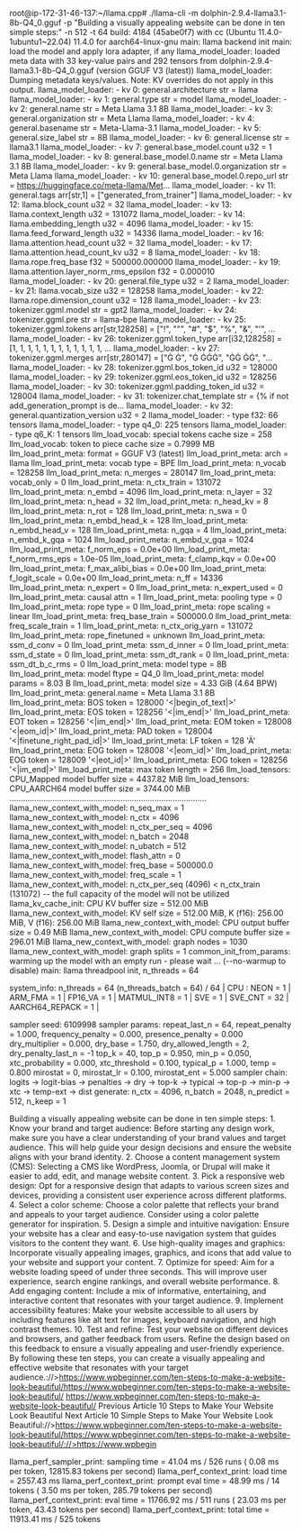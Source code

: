 root@ip-172-31-46-137:~/llama.cpp# ./llama-cli -m dolphin-2.9.4-llama3.1-8b-Q4_0.gguf -p "Building a visually appealing website can be done in ten simple steps:" -n 512 -t 64
build: 4184 (45abe0f7) with cc (Ubuntu 11.4.0-1ubuntu1~22.04) 11.4.0 for aarch64-linux-gnu
main: llama backend init
main: load the model and apply lora adapter, if any
llama_model_loader: loaded meta data with 33 key-value pairs and 292 tensors from dolphin-2.9.4-llama3.1-8b-Q4_0.gguf (version GGUF V3 (latest))
llama_model_loader: Dumping metadata keys/values. Note: KV overrides do not apply in this output.
llama_model_loader: - kv   0:                       general.architecture str              = llama
llama_model_loader: - kv   1:                               general.type str              = model
llama_model_loader: - kv   2:                               general.name str              = Meta Llama 3.1 8B
llama_model_loader: - kv   3:                       general.organization str              = Meta Llama
llama_model_loader: - kv   4:                           general.basename str              = Meta-Llama-3.1
llama_model_loader: - kv   5:                         general.size_label str              = 8B
llama_model_loader: - kv   6:                            general.license str              = llama3.1
llama_model_loader: - kv   7:                   general.base_model.count u32              = 1
llama_model_loader: - kv   8:                  general.base_model.0.name str              = Meta Llama 3.1 8B
llama_model_loader: - kv   9:          general.base_model.0.organization str              = Meta Llama
llama_model_loader: - kv  10:              general.base_model.0.repo_url str              = https://huggingface.co/meta-llama/Met...
llama_model_loader: - kv  11:                               general.tags arr[str,1]       = ["generated_from_trainer"]
llama_model_loader: - kv  12:                          llama.block_count u32              = 32
llama_model_loader: - kv  13:                       llama.context_length u32              = 131072
llama_model_loader: - kv  14:                     llama.embedding_length u32              = 4096
llama_model_loader: - kv  15:                  llama.feed_forward_length u32              = 14336
llama_model_loader: - kv  16:                 llama.attention.head_count u32              = 32
llama_model_loader: - kv  17:              llama.attention.head_count_kv u32              = 8
llama_model_loader: - kv  18:                       llama.rope.freq_base f32              = 500000.000000
llama_model_loader: - kv  19:     llama.attention.layer_norm_rms_epsilon f32              = 0.000010
llama_model_loader: - kv  20:                          general.file_type u32              = 2
llama_model_loader: - kv  21:                           llama.vocab_size u32              = 128258
llama_model_loader: - kv  22:                 llama.rope.dimension_count u32              = 128
llama_model_loader: - kv  23:                       tokenizer.ggml.model str              = gpt2
llama_model_loader: - kv  24:                         tokenizer.ggml.pre str              = llama-bpe
llama_model_loader: - kv  25:                      tokenizer.ggml.tokens arr[str,128258]  = ["!", "\"", "#", "$", "%", "&", "'", ...
llama_model_loader: - kv  26:                  tokenizer.ggml.token_type arr[i32,128258]  = [1, 1, 1, 1, 1, 1, 1, 1, 1, 1, 1, 1, ...
llama_model_loader: - kv  27:                      tokenizer.ggml.merges arr[str,280147]  = ["Ġ Ġ", "Ġ ĠĠĠ", "ĠĠ ĠĠ", "...
llama_model_loader: - kv  28:                tokenizer.ggml.bos_token_id u32              = 128000
llama_model_loader: - kv  29:                tokenizer.ggml.eos_token_id u32              = 128256
llama_model_loader: - kv  30:            tokenizer.ggml.padding_token_id u32              = 128004
llama_model_loader: - kv  31:                    tokenizer.chat_template str              = {% if not add_generation_prompt is de...
llama_model_loader: - kv  32:               general.quantization_version u32              = 2
llama_model_loader: - type  f32:   66 tensors
llama_model_loader: - type q4_0:  225 tensors
llama_model_loader: - type q6_K:    1 tensors
llm_load_vocab: special tokens cache size = 258
llm_load_vocab: token to piece cache size = 0.7999 MB
llm_load_print_meta: format           = GGUF V3 (latest)
llm_load_print_meta: arch             = llama
llm_load_print_meta: vocab type       = BPE
llm_load_print_meta: n_vocab          = 128258
llm_load_print_meta: n_merges         = 280147
llm_load_print_meta: vocab_only       = 0
llm_load_print_meta: n_ctx_train      = 131072
llm_load_print_meta: n_embd           = 4096
llm_load_print_meta: n_layer          = 32
llm_load_print_meta: n_head           = 32
llm_load_print_meta: n_head_kv        = 8
llm_load_print_meta: n_rot            = 128
llm_load_print_meta: n_swa            = 0
llm_load_print_meta: n_embd_head_k    = 128
llm_load_print_meta: n_embd_head_v    = 128
llm_load_print_meta: n_gqa            = 4
llm_load_print_meta: n_embd_k_gqa     = 1024
llm_load_print_meta: n_embd_v_gqa     = 1024
llm_load_print_meta: f_norm_eps       = 0.0e+00
llm_load_print_meta: f_norm_rms_eps   = 1.0e-05
llm_load_print_meta: f_clamp_kqv      = 0.0e+00
llm_load_print_meta: f_max_alibi_bias = 0.0e+00
llm_load_print_meta: f_logit_scale    = 0.0e+00
llm_load_print_meta: n_ff             = 14336
llm_load_print_meta: n_expert         = 0
llm_load_print_meta: n_expert_used    = 0
llm_load_print_meta: causal attn      = 1
llm_load_print_meta: pooling type     = 0
llm_load_print_meta: rope type        = 0
llm_load_print_meta: rope scaling     = linear
llm_load_print_meta: freq_base_train  = 500000.0
llm_load_print_meta: freq_scale_train = 1
llm_load_print_meta: n_ctx_orig_yarn  = 131072
llm_load_print_meta: rope_finetuned   = unknown
llm_load_print_meta: ssm_d_conv       = 0
llm_load_print_meta: ssm_d_inner      = 0
llm_load_print_meta: ssm_d_state      = 0
llm_load_print_meta: ssm_dt_rank      = 0
llm_load_print_meta: ssm_dt_b_c_rms   = 0
llm_load_print_meta: model type       = 8B
llm_load_print_meta: model ftype      = Q4_0
llm_load_print_meta: model params     = 8.03 B
llm_load_print_meta: model size       = 4.33 GiB (4.64 BPW)
llm_load_print_meta: general.name     = Meta Llama 3.1 8B
llm_load_print_meta: BOS token        = 128000 '<|begin_of_text|>'
llm_load_print_meta: EOS token        = 128256 '<|im_end|>'
llm_load_print_meta: EOT token        = 128256 '<|im_end|>'
llm_load_print_meta: EOM token        = 128008 '<|eom_id|>'
llm_load_print_meta: PAD token        = 128004 '<|finetune_right_pad_id|>'
llm_load_print_meta: LF token         = 128 'Ä'
llm_load_print_meta: EOG token        = 128008 '<|eom_id|>'
llm_load_print_meta: EOG token        = 128009 '<|eot_id|>'
llm_load_print_meta: EOG token        = 128256 '<|im_end|>'
llm_load_print_meta: max token length = 256
llm_load_tensors:   CPU_Mapped model buffer size =  4437.82 MiB
llm_load_tensors:  CPU_AARCH64 model buffer size =  3744.00 MiB
.......................................................................................
llama_new_context_with_model: n_seq_max     = 1
llama_new_context_with_model: n_ctx         = 4096
llama_new_context_with_model: n_ctx_per_seq = 4096
llama_new_context_with_model: n_batch       = 2048
llama_new_context_with_model: n_ubatch      = 512
llama_new_context_with_model: flash_attn    = 0
llama_new_context_with_model: freq_base     = 500000.0
llama_new_context_with_model: freq_scale    = 1
llama_new_context_with_model: n_ctx_per_seq (4096) < n_ctx_train (131072) -- the full capacity of the model will not be utilized
llama_kv_cache_init:        CPU KV buffer size =   512.00 MiB
llama_new_context_with_model: KV self size  =  512.00 MiB, K (f16):  256.00 MiB, V (f16):  256.00 MiB
llama_new_context_with_model:        CPU  output buffer size =     0.49 MiB
llama_new_context_with_model:        CPU compute buffer size =   296.01 MiB
llama_new_context_with_model: graph nodes  = 1030
llama_new_context_with_model: graph splits = 1
common_init_from_params: warming up the model with an empty run - please wait ... (--no-warmup to disable)
main: llama threadpool init, n_threads = 64

system_info: n_threads = 64 (n_threads_batch = 64) / 64 | CPU : NEON = 1 | ARM_FMA = 1 | FP16_VA = 1 | MATMUL_INT8 = 1 | SVE = 1 | SVE_CNT = 32 | AARCH64_REPACK = 1 |

sampler seed: 6109998
sampler params:
	repeat_last_n = 64, repeat_penalty = 1.000, frequency_penalty = 0.000, presence_penalty = 0.000
	dry_multiplier = 0.000, dry_base = 1.750, dry_allowed_length = 2, dry_penalty_last_n = -1
	top_k = 40, top_p = 0.950, min_p = 0.050, xtc_probability = 0.000, xtc_threshold = 0.100, typical_p = 1.000, temp = 0.800
	mirostat = 0, mirostat_lr = 0.100, mirostat_ent = 5.000
sampler chain: logits -> logit-bias -> penalties -> dry -> top-k -> typical -> top-p -> min-p -> xtc -> temp-ext -> dist
generate: n_ctx = 4096, n_batch = 2048, n_predict = 512, n_keep = 1

Building a visually appealing website can be done in ten simple steps: 1. Know your brand and target audience: Before starting any design work, make sure you have a clear understanding of your brand values and target audience. This will help guide your design decisions and ensure the website aligns with your brand identity. 2. Choose a content management system (CMS): Selecting a CMS like WordPress, Joomla, or Drupal will make it easier to add, edit, and manage website content. 3. Pick a responsive web design: Opt for a responsive design that adapts to various screen sizes and devices, providing a consistent user experience across different platforms. 4. Select a color scheme: Choose a color palette that reflects your brand and appeals to your target audience. Consider using a color palette generator for inspiration. 5. Design a simple and intuitive navigation: Ensure your website has a clear and easy-to-use navigation system that guides visitors to the content they want. 6. Use high-quality images and graphics: Incorporate visually appealing images, graphics, and icons that add value to your website and support your content. 7. Optimize for speed: Aim for a website loading speed of under three seconds. This will improve user experience, search engine rankings, and overall website performance. 8. Add engaging content: Include a mix of informative, entertaining, and interactive content that resonates with your target audience. 9. Implement accessibility features: Make your website accessible to all users by including features like alt text for images, keyboard navigation, and high contrast themes. 10. Test and refine: Test your website on different devices and browsers, and gather feedback from users. Refine the design based on this feedback to ensure a visually appealing and user-friendly experience. By following these ten steps, you can create a visually appealing and effective website that resonates with your target audience.://>https://www.wpbeginner.com/ten-steps-to-make-a-website-look-beautiful/https://www.wpbeginner.com/ten-steps-to-make-a-website-look-beautiful/
https://www.wpbeginner.com/ten-steps-to-make-a-website-look-beautiful/
Previous Article 10 Steps to Make Your Website Look Beautiful
Next Article 10 Simple Steps to Make Your Website Look Beautiful://>https://www.wpbeginner.com/ten-steps-to-make-a-website-look-beautiful/https://www.wpbeginner.com/ten-steps-to-make-a-website-look-beautiful/://>https://www.wpbegin

llama_perf_sampler_print:    sampling time =      41.04 ms /   526 runs   (    0.08 ms per token, 12815.83 tokens per second)
llama_perf_context_print:        load time =    2557.43 ms
llama_perf_context_print: prompt eval time =      48.99 ms /    14 tokens (    3.50 ms per token,   285.79 tokens per second)
llama_perf_context_print:        eval time =   11766.92 ms /   511 runs   (   23.03 ms per token,    43.43 tokens per second)
llama_perf_context_print:       total time =   11913.41 ms /   525 tokens